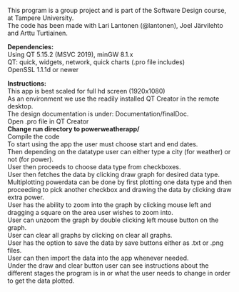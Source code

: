This program is a group project and is part of the Software Design course, at Tampere University. <br />
The code has been made with Lari Lantonen (@lantonen), Joel Järvilehto and Arttu Turtiainen. <br />


**Dependencies:** <br />
Using QT 5.15.2 (MSVC 2019), minGW 8.1.x <br /> 
QT: quick, widgets, network, quick charts (.pro file includes) <br />
OpenSSL 1.1.1d or newer <br />

**Instructions:** <br />
This app is best scaled for full hd screen (1920x1080) <br />
As an environment we use the readily installed QT Creator in the remote desktop. <br />
The design documentation is under: Documentation/finalDoc. <br />
Open .pro file in QT Creator <br />
**Change run directory to powerweatherapp/**<br />
Compile the code<br />
To start using the app the user must choose start and end dates.<br /> Then depending on the datatype user can either type a city (for weather) or not (for power).<br /> User then proceeds to choose data type from checkboxes.<br /> User then fetches the data by clicking draw graph for desired data type.<br /> Multiplotting powerdata can be done by first plotting one data type and then proceeding to pick another checkbox and drawing the data by clicking draw extra power.<br /> User has the ability to zoom into the graph by clicking mouse left and dragging a square on the area user wishes to zoom into. <br /> User can unzoom the graph by double clicking left mouse button on the graph. <br /> User can clear all graphs by clicking on clear all graphs.<br /> User has the option to save the data by save buttons either as .txt or .png files.<br /> User can then import the data into the app whenever needed.<br /> Under the draw and clear button user can see instructions about the different stages the program is in or what the user needs to change in order to get the data plotted.
